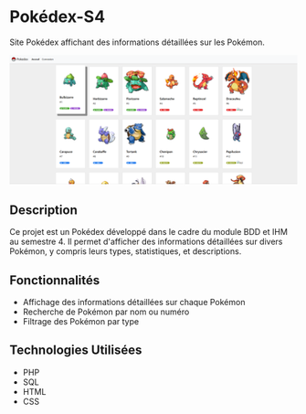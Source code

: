 # Pokédex-S4

Site Pokédex affichant des informations détaillées sur les Pokémon.

![Demo Page Screenshot](images/demo-screenshot.png)

## Description

Ce projet est un Pokédex développé dans le cadre du module BDD et IHM au semestre 4. Il permet d'afficher des informations détaillées sur divers Pokémon, y compris leurs types, statistiques, et descriptions.

## Fonctionnalités

- Affichage des informations détaillées sur chaque Pokémon
- Recherche de Pokémon par nom ou numéro
- Filtrage des Pokémon par type

## Technologies Utilisées

- PHP
- SQL
- HTML
- CSS
